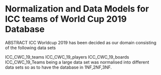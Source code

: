 # Normalization and Data Models for ICC teams of World Cup 2019 Database


ABSTRACT
ICC Worldcup 2019 has been decided as our domain consisting of the following data sets

ICC_CWC_19_teams
ICC_CWC_19_players
ICC_CWC_19_boards
ICC_CWC_19_Teams being a large data set was normalised into different data sets so as to have the database in 1NF,2NF,3NF.
